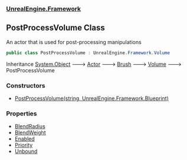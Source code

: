 ### [UnrealEngine.Framework](./UnrealEngine-Framework.md 'UnrealEngine.Framework')
## PostProcessVolume Class
An actor that is used for post-processing manipulations  
```csharp
public class PostProcessVolume : UnrealEngine.Framework.Volume
```
Inheritance [System.Object](https://docs.microsoft.com/en-us/dotnet/api/System.Object 'System.Object') &#129106; [Actor](./Actor.md 'UnrealEngine.Framework.Actor') &#129106; [Brush](./Brush.md 'UnrealEngine.Framework.Brush') &#129106; [Volume](./Volume.md 'UnrealEngine.Framework.Volume') &#129106; PostProcessVolume  
### Constructors
- [PostProcessVolume(string, UnrealEngine.Framework.Blueprint)](./PostProcessVolume-PostProcessVolume(string_Blueprint).md 'UnrealEngine.Framework.PostProcessVolume.PostProcessVolume(string, UnrealEngine.Framework.Blueprint)')
### Properties
- [BlendRadius](./PostProcessVolume-BlendRadius.md 'UnrealEngine.Framework.PostProcessVolume.BlendRadius')
- [BlendWeight](./PostProcessVolume-BlendWeight.md 'UnrealEngine.Framework.PostProcessVolume.BlendWeight')
- [Enabled](./PostProcessVolume-Enabled.md 'UnrealEngine.Framework.PostProcessVolume.Enabled')
- [Priority](./PostProcessVolume-Priority.md 'UnrealEngine.Framework.PostProcessVolume.Priority')
- [Unbound](./PostProcessVolume-Unbound.md 'UnrealEngine.Framework.PostProcessVolume.Unbound')
